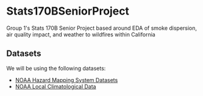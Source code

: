 # Stats170BSeniorProject
Group 1's Stats 170B Senior Project based around EDA of smoke dispersion, air quality impact, and weather to wildfires within California

## Datasets
We will be using the following datasets:
- [NOAA Hazard Mapping System Datasets](https://www.ospo.noaa.gov/products/land/hms.html#data)
- [NOAA Local Climatological Data](https://www.ncdc.noaa.gov/cdo-web/datatools/lcd)
